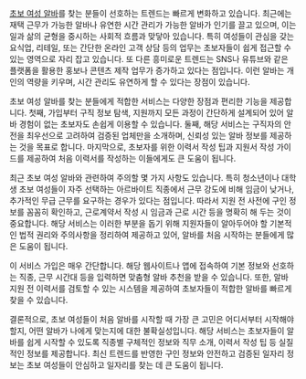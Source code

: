 <p><a target="_blank" href="https://ezalba.com/">초보 여성 알바</a>를 찾는 분들이 선호하는 트렌드는 빠르게 변화하고 있습니다. 최근에는 재택 근무가 가능한 알바나 유연한 시간 관리가 가능한 알바가 인기를 끌고 있으며, 이는 일과 삶의 균형을 중시하는 사회적 흐름과 맞닿아 있습니다. 특히 여성들이 관심을 갖는 요식업, 리테일, 또는 간단한 온라인 고객 상담 등의 업무는 초보자들이 쉽게 접근할 수 있는 영역으로 자리 잡고 있습니다. 또 다른 흥미로운 트렌드는 SNS나 유튜브와 같은 플랫폼을 활용한 홍보나 콘텐츠 제작 업무가 증가하고 있다는 점입니다. 이런 알바는 개인의 역량을 키우며, 시간 관리도 유연하게 할 수 있다는 장점이 있습니다.</p>
<p>초보 여성 알바를 찾는 분들에게 적합한 서비스는 다양한 장점과 편리한 기능을 제공합니다. 첫째, 가입부터 구직 정보 탐색, 지원까지 모든 과정이 간단하게 설계되어 있어 알바 경험이 없는 초보자도 손쉽게 이용할 수 있습니다. 둘째, 해당 서비스는 구직자의 안전을 최우선으로 고려하여 검증된 업체만을 소개하며, 신뢰성 있는 알바 정보를 제공하는 것을 목표로 합니다. 마지막으로, 초보자를 위한 이력서 작성 팁과 지원서 작성 가이드를 제공하여 처음 이력서를 작성하는 이들에게도 큰 도움이 됩니다.</p>
<p>최근 초보 여성 알바와 관련하여 주의할 몇 가지 사항도 있습니다. 특히 청소년이나 대학생 초보 여성들이 자주 선택하는 아르바이트 직종에서 근무 강도에 비해 임금이 낮거나, 추가적인 무급 근무를 요구하는 경우가 있다는 점입니다. 따라서 지원 전 사전에 구인 정보를 꼼꼼히 확인하고, 근로계약서 작성 시 임금과 근로 시간 등을 명확히 해 두는 것이 중요합니다. 해당 서비스는 이러한 부분을 돕기 위해 지원자들이 알아두어야 할 기본적인 법적 권리와 주의사항을 정리하여 제공하고 있어, 알바를 처음 시작하는 분들에게 많은 도움이 됩니다.</p>
<p>이 서비스 가입은 매우 간단합니다. 해당 웹사이트나 앱에 접속하여 기본 정보와 선호하는 직종, 근무 시간대 등을 입력하면 맞춤형 알바 추천을 받을 수 있습니다. 또한, 알바 지원 전 이력서를 검토할 수 있는 시스템을 제공하여 초보자들이 적합한 알바를 빠르게 찾을 수 있습니다.</p>
<p>결론적으로, 초보 여성들이 처음 알바를 시작할 때 가장 큰 고민은 어디서부터 시작해야 할지, 어떤 알바가 나에게 맞는지에 대한 불확실성입니다. 해당 서비스는 초보자들이 알바를 쉽게 시작할 수 있도록 직종별 구체적인 정보와 직무 소개, 이력서 작성 팁 등 실질적인 정보를 제공합니다. 최신 트렌드를 반영한 구인 정보와 안전하고 검증된 일자리 정보는 초보 여성들이 안심하고 일자리를 찾는 데 큰 도움이 됩니다.</p>
